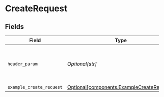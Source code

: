# CreateRequest


## Fields

| Field                                                                                        | Type                                                                                         | Required                                                                                     | Description                                                                                  |
| -------------------------------------------------------------------------------------------- | -------------------------------------------------------------------------------------------- | -------------------------------------------------------------------------------------------- | -------------------------------------------------------------------------------------------- |
| `header_param`                                                                               | *Optional[str]*                                                                              | :heavy_minus_sign:                                                                           | The number of results to return per page (max 100)                                           |
| `example_create_request`                                                                     | [Optional[components.ExampleCreateRequest]](../../models/components/examplecreaterequest.md) | :heavy_minus_sign:                                                                           | N/A                                                                                          |